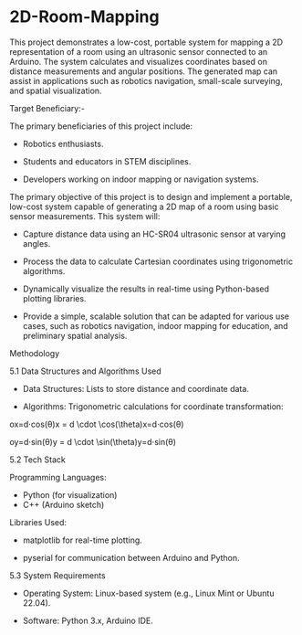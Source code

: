 # 2D-Room-Mapping

This project demonstrates a low-cost, portable system for mapping a 2D representation of a room using an ultrasonic sensor connected to an Arduino. The system calculates and visualizes coordinates based on distance measurements and angular positions. The generated map can assist in applications such as robotics navigation, small-scale surveying, and spatial visualization.

Target Beneficiary:-

The primary beneficiaries of this project include:

* Robotics enthusiasts.

* Students and educators in STEM disciplines.

* Developers working on indoor mapping or navigation systems.

The primary objective of this project is to design and implement a portable, low-cost system capable of generating a 2D map of a room using basic sensor measurements. This system will:

* Capture distance data using an HC-SR04 ultrasonic sensor at varying angles.

* Process the data to calculate Cartesian coordinates using trigonometric algorithms.

* Dynamically visualize the results in real-time using Python-based plotting libraries.

* Provide a simple, scalable solution that can be adapted for various use cases, such as robotics navigation, indoor mapping for education, and preliminary spatial analysis.

Methodology

5.1 Data Structures and Algorithms Used

* Data Structures: Lists to store distance and coordinate data.

* Algorithms: Trigonometric calculations for coordinate transformation:

ox=d⋅cos⁡(θ)x = d \cdot \cos(\theta)x=d⋅cos(θ)

oy=d⋅sin⁡(θ)y = d \cdot \sin(\theta)y=d⋅sin(θ)

5.2 Tech Stack

Programming Languages:

* Python (for visualization)
* C++ (Arduino sketch)
  
Libraries Used:

* matplotlib for real-time plotting.

* pyserial for communication between Arduino and Python.

5.3 System Requirements

* Operating System: Linux-based system (e.g., Linux Mint or Ubuntu 22.04).

* Software: Python 3.x, Arduino IDE.




